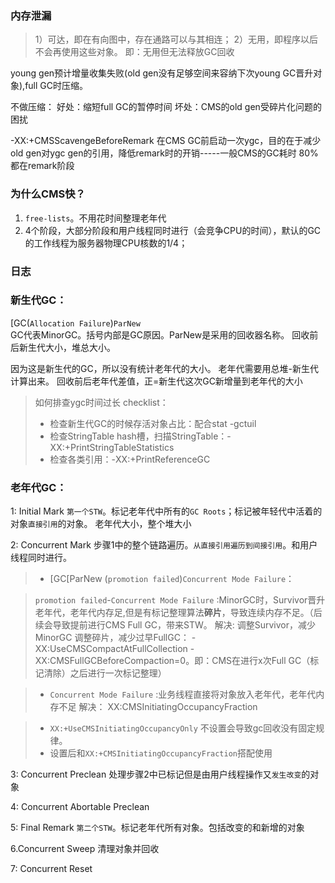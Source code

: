 ### 内存泄漏

> 1）可达，即在有向图中，存在通路可以与其相连；
> 2）无用，即程序以后不会再使用这些对象。
> 即：无用但无法释放GC回收


young gen预计增量收集失败(old gen没有足够空间来容纳下次young GC晋升对象),full GC时压缩。

不做压缩：
好处：缩短full GC的暂停时间
坏处：CMS的old gen受碎片化问题的困扰

-XX:+CMSScavengeBeforeRemark
在CMS GC前启动一次ygc，目的在于减少old gen对ygc gen的引用，降低remark时的开销-----一般CMS的GC耗时 80%都在remark阶段



### 为什么CMS快？
1. `free-lists`。不用花时间整理老年代
2. 4个阶段，大部分阶段和用户线程同时进行（会竞争CPU的时间），默认的GC的工作线程为服务器物理CPU核数的1/4；




### 日志

### 新生代GC：
[GC(`Allocation Failure`)`ParNew`   
GC代表MinorGC。括号内部是GC原因。ParNew是采用的回收器名称。
回收前后新生代大小，堆总大小。

因为这是新生代的GC，所以没有统计老年代的大小。
老年代需要用总堆-新生代计算出来。
回收前后老年代差值，正=新生代这次GC新增量到老年代的大小

> 如何排查ygc时间过长 checklist：
> - 检查新生代GC的时候存活对象占比：配合stat -gctuil
> - 检查StringTable hash槽，扫描StringTable：-XX:+PrintStringTableStatistics
> - 检查各类引用：-XX:+PrintReferenceGC


### 老年代GC：
1: Initial Mark
`第一个STW`。标记老年代中所有的`GC Roots`；标记被年轻代中活着的对象`直接引用`的对象。
老年代大小，整个堆大小

2: Concurrent Mark
步骤1中的整个链路遍历。`从直接引用遍历到间接引用`。和用户线程同时进行。

> - [GC[ParNew (`promotion failed`)`Concurrent Mode Failure`：


> `promotion failed`-`Concurrent Mode Failure` :MinorGC时，Survivor晋升老年代，老年代内存足,但是有标记整理算法<b>碎片</b>，导致连续内存不足。（后续会导致提前进行CMS Full GC，带来STW。
> 解决:
> 调整Survivor，减少MinorGC
> 调整碎片，减少过早FullGC：
> -XX:UseCMSCompactAtFullCollection -XX:CMSFullGCBeforeCompaction=0。即：CMS在进行x次Full GC（标记清除）之后进行一次标记整理）


> - `Concurrent Mode Failure` :业务线程直接将对象放入老年代，老年代内存不足
> 解决：
> XX:CMSInitiatingOccupancyFraction

> - `XX:+UseCMSInitiatingOccupancyOnly` 不设置会导致gc回收没有固定规律。
> - 设置后和`XX:+CMSInitiatingOccupancyFraction`搭配使用

3: Concurrent Preclean
处理步骤2中已标记但是由用户线程操作又`发生改变`的对象

4: Concurrent Abortable Preclean

5: Final Remark
`第二个STW`。标记老年代所有对象。包括改变的和新增的对象

6.Concurrent Sweep
清理对象并回收

7: Concurrent Reset
